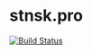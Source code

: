 # stnsk.pro

[![Build Status](https://travis-ci.org/ivanstnsk/stnsk2.svg?branch=master)](https://travis-ci.org/ivanstnsk/stnsk2)